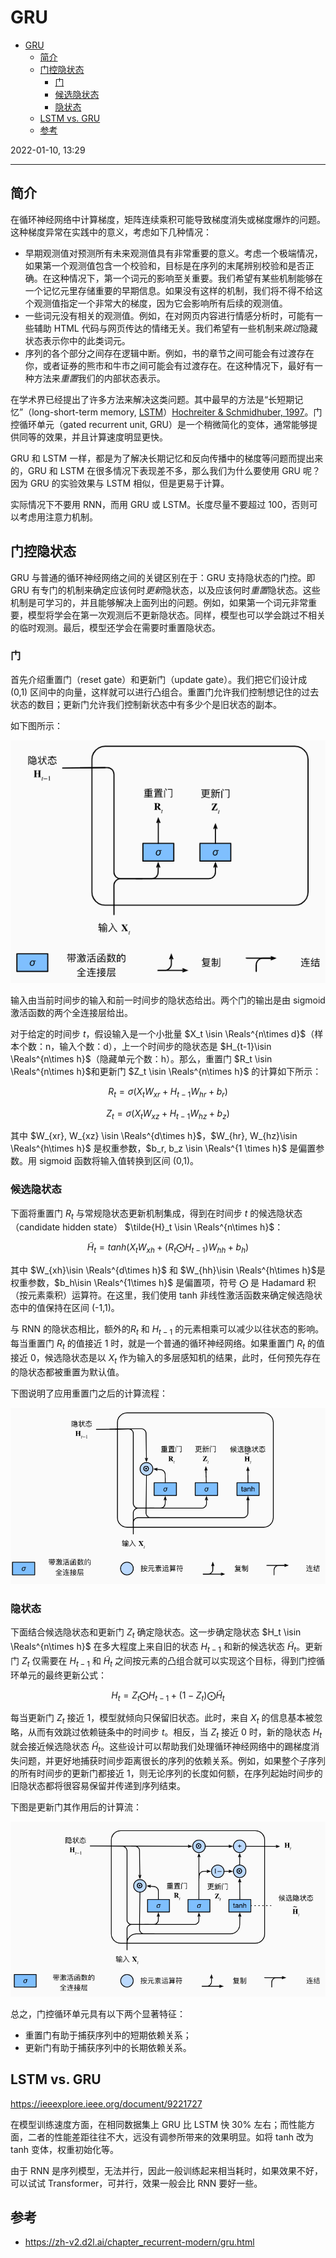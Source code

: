 # GRU

- [GRU](#gru)
  - [简介](#简介)
  - [门控隐状态](#门控隐状态)
    - [门](#门)
    - [候选隐状态](#候选隐状态)
    - [隐状态](#隐状态)
  - [LSTM vs. GRU](#lstm-vs-gru)
  - [参考](#参考)

2022-01-10, 13:29
***

## 简介

在循环神经网络中计算梯度，矩阵连续乘积可能导致梯度消失或梯度爆炸的问题。这种梯度异常在实践中的意义，考虑如下几种情况：

- 早期观测值对预测所有未来观测值具有非常重要的意义。考虑一个极端情况，如果第一个观测值包含一个校验和，目标是在序列的末尾辨别校验和是否正确。在这种情况下，第一个词元的影响至关重要。我们希望有某些机制能够在一个记忆元里存储重要的早期信息。如果没有这样的机制，我们将不得不给这个观测值指定一个非常大的梯度，因为它会影响所有后续的观测值。
- 一些词元没有相关的观测值。例如，在对网页内容进行情感分析时，可能有一些辅助 HTML 代码与网页传达的情绪无关。我们希望有一些机制来*跳过*隐藏状态表示你中的此类词元。
- 序列的各个部分之间存在逻辑中断。例如，书的章节之间可能会有过渡存在你，或者证券的熊市和牛市之间可能会有过渡存在。在这种情况下，最好有一种方法来*重置*我们的内部状态表示。

在学术界已经提出了许多方法来解决这类问题。其中最早的方法是“长短期记忆”（long-short-term memory, [LSTM](rnn_LSTM.md)）[Hochreiter & Schmidhuber, 1997](https://dl.acm.org/doi/10.1162/neco.1997.9.8.1735)。门控循环单元（gated recurrent unit, GRU）是一个稍微简化的变体，通常能够提供同等的效果，并且计算速度明显更快。

GRU 和 LSTM 一样，都是为了解决长期记忆和反向传播中的梯度等问题而提出来的，GRU 和 LSTM 在很多情况下表现差不多，那么我们为什么要使用 GRU 呢？因为 GRU 的实验效果与 LSTM 相似，但是更易于计算。

实际情况下不要用 RNN，而用 GRU 或 LSTM。长度尽量不要超过 100，否则可以考虑用注意力机制。

## 门控隐状态

GRU 与普通的循环神经网络之间的关键区别在于：GRU 支持隐状态的门控。即 GRU 有专门的机制来确定应该何时*更新*隐状态，以及应该何时*重置*隐状态。这些机制是可学习的，并且能够解决上面列出的问题。例如，如果第一个词元非常重要，模型将学会在第一次观测后不更新隐状态。同样，模型也可以学会跳过不相关的临时观测。最后，模型还学会在需要时重置隐状态。

### 门

首先介绍重置门（reset gate）和更新门（update gate）。我们把它们设计成 (0,1) 区间中的向量，这样就可以进行凸组合。重置门允许我们控制想记住的过去状态的数目；更新门允许我们控制新状态中有多少个是旧状态的副本。

如下图所示：

![](images/2022-01-10-13-58-34.png)

输入由当前时间步的输入和前一时间步的隐状态给出。两个门的输出是由 sigmoid 激活函数的两个全连接层给出。

对于给定的时间步 $t$，假设输入是一个小批量 $X_t \isin \Reals^{n\times d}$（样本个数：n，输入个数：d），上一个时间步的隐状态是 $H_{t-1}\isin \Reals^{n\times h}$（隐藏单元个数：h）。那么，重置门 $R_t \isin \Reals^{n\times h}$和更新门 $Z_t \isin \Reals^{n\times h}$ 的计算如下所示：

$$R_t = \sigma (X_tW_{xr}+H_{t-1}W_{hr}+b_r)$$

$$Z_t = \sigma (X_tW_{xz}+H_{t-1}W_{hz}+b_z)$$

其中 $W_{xr}, W_{xz} \isin \Reals^{d\times h}$，$W_{hr}, W_{hz}\isin \Reals^{h\times h}$ 是权重参数，$b_r, b_z \isin \Reals^{1 \times h}$ 是偏置参数。用 sigmoid 函数将输入值转换到区间 (0,1)。

### 候选隐状态

下面将重置门 $R_t$ 与常规隐状态更新机制集成，得到在时间步 $t$ 的候选隐状态（candidate hidden state） $\tilde{H}_t \isin \Reals^{n\times h}$：

$$\tilde{H}_t=tanh(X_tW_{xh}+(R_t\bigodot H_{t-1})W_{hh}+b_h)$$

其中 $W_{xh}\isin \Reals^{d\times h}$ 和 $W_{hh}\isin \Reals^{h\times h}$是权重参数，$b_h\isin \Reals^{1\times h}$ 是偏置项，符号 $\bigodot$ 是 Hadamard 积（按元素乘积）运算符。在这里，我们使用 tanh 非线性激活函数来确定候选隐状态中的值保持在区间 (-1,1)。

与 RNN 的隐状态相比，额外的$R_t$ 和 $H_{t-1}$ 的元素相乘可以减少以往状态的影响。每当重置门 $R_t$ 的值接近 1 时，就是一个普通的循环神经网络。如果重置门 $R_t$ 的值接近 0，候选隐状态是以 $X_t$ 作为输入的多层感知机的结果，此时，任何预先存在的隐状态都被重置为默认值。

下图说明了应用重置门之后的计算流程：

![](images/2022-01-10-14-19-38.png)

### 隐状态

下面结合候选隐状态和更新门 $Z_t$ 确定隐状态。这一步确定隐状态 $H_t \isin \Reals^{n\times h}$ 在多大程度上来自旧的状态 $H_{t-1}$ 和新的候选状态 $\tilde{H}_t$。更新门 $Z_t$ 仅需要在 $H_{t-1}$ 和 $\tilde{H}_t$ 之间按元素的凸组合就可以实现这个目标，得到门控循环单元的最终更新公式：

$$H_t = Z_t \bigodot H_{t-1}+(1-Z_t)\bigodot \tilde{H}_t$$

每当更新门 $Z_t$ 接近 1，模型就倾向只保留旧状态。此时，来自 $X_t$ 的信息基本被忽略，从而有效跳过依赖链条中的时间步 $t$。相反，当 $Z_t$ 接近 0 时，新的隐状态 $H_t$ 就会接近候选隐状态 $\tilde{H}_t$。这些设计可以帮助我们处理循环神经网络中的踢梯度消失问题，并更好地捕获时间步距离很长的序列的依赖关系。例如，如果整个子序列的所有时间步的更新门都接近 1，则无论序列的长度如何额，在序列起始时间步的旧隐状态都将很容易保留并传递到序列结束。

下图是更新门其作用后的计算流：

![](images/2022-01-10-14-32-59.png)

总之，门控循环单元具有以下两个显著特征：

- 重置门有助于捕获序列中的短期依赖关系；
- 更新门有助于捕获序列中的长期依赖关系。

## LSTM vs. GRU

https://ieeexplore.ieee.org/document/9221727

在模型训练速度方面，在相同数据集上 GRU 比 LSTM 快 30% 左右；而性能方面，二者的性能差距往往不大，远没有调参所带来的效果明显。如将 tanh 改为 tanh 变体，权重初始化等。

由于 RNN 是序列模型，无法并行，因此一般训练起来相当耗时，如果效果不好，可以试试 Transformer，可并行，效果一般会比 RNN 要好一些。

## 参考

- https://zh-v2.d2l.ai/chapter_recurrent-modern/gru.html
